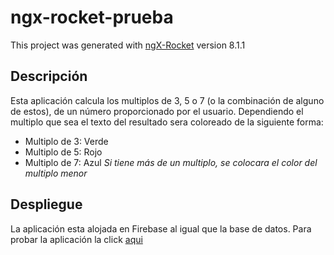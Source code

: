 # ngx-rocket-prueba

This project was generated with [ngX-Rocket](https://github.com/ngx-rocket/generator-ngx-rocket/)
version 8.1.1

## Descripción

Esta aplicación calcula los multiplos de 3, 5 o 7 (o la combinación de alguno de estos), de un número proporcionado por el usuario.
Dependiendo el multiplo que sea el texto del resultado sera coloreado de la siguiente forma:
- Multiplo de 3: Verde
- Multiplo de 5: Rojo
- Multiplo de 7: Azul
*Si tiene más de un multiplo, se colocara el color del multiplo menor*

## Despliegue

La aplicación esta alojada en Firebase al igual que la base de datos. Para probar la aplicación la click [aqui](https://ngx-rocket-prueba.web.app/)
